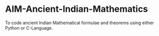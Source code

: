 # AIM-Ancient-Indian-Mathematics
To code ancient Indian Mathematical formulae and theorems using either Python or C-Language.

